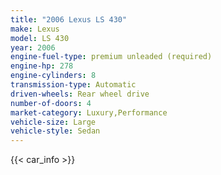 ```yaml
---
title: "2006 Lexus LS 430"
make: Lexus
model: LS 430
year: 2006
engine-fuel-type: premium unleaded (required)
engine-hp: 278
engine-cylinders: 8
transmission-type: Automatic
driven-wheels: Rear wheel drive
number-of-doors: 4
market-category: Luxury,Performance
vehicle-size: Large
vehicle-style: Sedan
---
```


{{< car_info >}}
